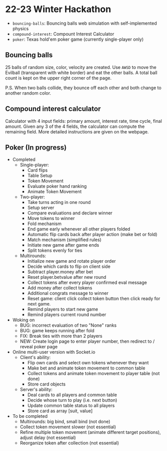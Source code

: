 # 22-23 Winter Hackathon

- `bouncing-balls`: Bouncing balls web simulation with self-implemented physics
- `compound-interest`: Compount Interest Calculator
- `poker`: Texas hold'em poker game (currently single-player only)

## Bouncing balls
25 balls of random size, color, velocity are created. Use `AWSD` to move the Evilball (transparent with white border) and eat the other balls. A total ball count is kept on the upper right corner of the page. 

P.S. When two balls collide, they bounce off each other and both change to another random color. 

## Compound interest calculator
Calculator with 4 input fields: primary amount, interest rate, time cycle, final amount. Given any 3 of the 4 fields, the calculator can compute the remaining field. More detailed instructions are given on the webpage. 

## Poker (In progress)
- Completed 
  - Single-player:
    - Card flips
    - Table Setup
    - Token Movement
    - Evaluate poker hand ranking
    - Animate Token Movement
  - Two-player:
    - Take turns acting in one round
    - Setup server
    - Compare evaluations and declare winner
    - Move tokens to winner
    - Fold mechanism
    - End game early whenever all other players folded
    - Automatic flip cards back after player action (make bet or fold)
    - Match mechanism (simplified rules)
    - Initiate new game after game ends
    - Split tokens evenly for ties
  - Multirounds: 
    - Initialize new game and rotate player order
    - Decide which cards to flip on client side
    - Subtract player.money after bet
    - Reset player.betvalue after new round
    - Collect tokens after every player confirmed eval message
    - Add money after collect tokens
    - Additional congrats message to winner
    - Reset game: client click collect token button then click ready for next game. 
    - Remind players to start new game
    - Remind players current round number
- Woking on
  - BUG: incorrect evaluation of two "None" ranks
  - BUG: game keeps running after fold
  - FIX: Break ties with more than 2 players
  - NEW: Create login page to enter player number, then redirect to / reveal poker page
- Online multi-user version with Socket.io
  - Client's ability:
    - Flip own cards and select own tokens whenever they want
    - Make bet and animate token movement to common table
    - Collect tokens and animate token movement to player table (not done)
    - Store card objects
  - Server's ability:
    - Deal cards to all players and common table
    - Decide whose turn to play (i.e. next button)
    - Update common table status to all players
    - Store card as array [suit, value]
- To be completed
  - Multirounds: big bind, small bind (not done)
  - Collect token movement slower (not essential)
  - Refine multiple token movement (animate different target positions), adjust delay (not essential)
  - Reorganize token after collection (not essential)